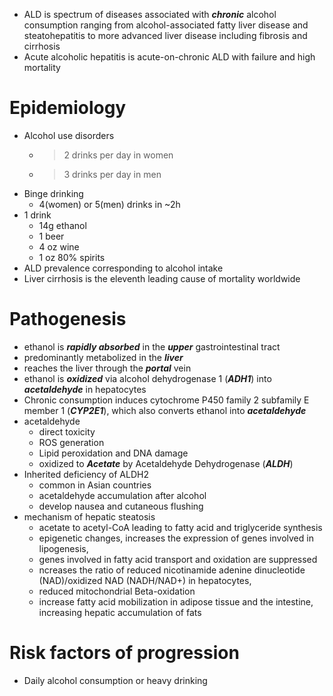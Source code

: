 * ALD is spectrum of diseases associated with ***chronic*** alcohol consumption ranging from alcohol-associated fatty liver disease and steatohepatitis to more advanced liver disease including fibrosis and cirrhosis
* Acute alcoholic hepatitis is acute-on-chronic ALD with failure and high mortality 
# Epidemiology 
* Alcohol use disorders 
	* >2 drinks per day in women 
	* >3 drinks per day in men 
* Binge drinking 
	* 4(women) or 5(men) drinks in ~2h
* 1 drink 
	* 14g ethanol 
	* 1 beer 
	* 4 oz wine 
	* 1 oz 80% spirits 
* ALD prevalence corresponding to alcohol intake 
* Liver cirrhosis is the eleventh leading cause of mortality worldwide
# Pathogenesis 
* ethanol is ***rapidly absorbed*** in the ***upper*** gastrointestinal tract 
* predominantly metabolized in the ***liver***
* reaches the liver through the ***portal*** vein 
* ethanol is ***oxidized*** via alcohol dehydrogenase 1 (***ADH1***) into ***acetaldehyde*** in hepatocytes
* Chronic consumption induces cytochrome P450 family 2 subfamily E member 1 (***CYP2E1***), which also converts ethanol into ***acetaldehyde***
* acetaldehyde 
	* direct toxicity 
	* ROS generation 
	* Lipid peroxidation and DNA damage 
	* oxidized to ***Acetate*** by Acetaldehyde Dehydrogenase (***ALDH***)
* Inherited deficiency of ALDH2
	* common in Asian countries
	* acetaldehyde accumulation after alcohol  
	* develop nausea and cutaneous flushing
* mechanism of hepatic steatosis 
	* acetate to acetyl-CoA leading to fatty acid and triglyceride synthesis 
	* epigenetic changes, increases the expression of genes involved in lipogenesis,
	* genes involved in fatty acid transport and oxidation are suppressed
	* ncreases the ratio of reduced nicotinamide adenine dinucleotide (NAD)/oxidized NAD (NADH/NAD+) in hepatocytes,
	* reduced mitochondrial Beta-oxidation 
	* increase fatty acid mobilization in adipose tissue and the intestine, increasing hepatic accumulation of fats 
# Risk factors of progression 
* Daily alcohol consumption or heavy drinking 